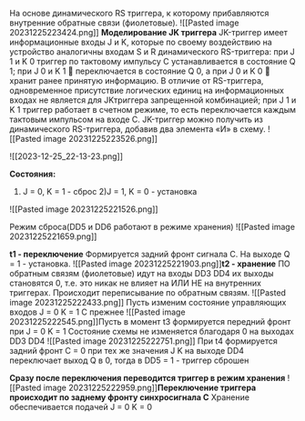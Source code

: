 
На основе динамического RS триггера, к которому прибавляются внутренние обратные связи (фиолетовые).
![[Pasted image 20231225223424.png]]
**Моделирование JK триггера**
JK-триггер имеет информационные входы J и K, которые по своему воздействию на устройство аналогичны входам S и R динамического RS-триггера: при J 1 и K 0 триггер по тактовому импульсу С устанавливается в состояние Q 1; при J 0 и K 1  переключается в состояние Q 0, а при J 0 и K 0  хранит ранее принятую информацию. В отличие от RS-триггера, одновременное присутствие логических единиц на информационных входах не является для JKтриггера запрещенной комбинацией; при J 1 и K 1 триггер работает в счетном режиме, то есть переключается каждым тактовым импульсом на входе С. JK-триггер можно получить из динамического RS-триггера, добавив два элемента «И» в схему.
![[Pasted image 20231225223526.png]]

![[2023-12-25_22-13-23.png]]

**Состояния:**
1) J = 0, K = 1 - сброс
2)J = 1, K = 0 - установка

![[Pasted image 20231225221526.png]]

Режим сброса(DD5 и DD6 работают в режиме хранения)
![[Pasted image 20231225221659.png]]

**t1 - переключение**
Формируется задний фронт сигнала С.
На выходе Q = 1 - установка.
![[Pasted image 20231225221903.png]]**t2 - хранение**
ПО обратным связям (фиолетовые) идут на входы DD3 DD4 их выходы становятся 0, т.е. это никак не влияет на ИЛИ НЕ на внутренних триггерах. Происходит переписывание по обратным связям.
![[Pasted image 20231225222433.png]]
Пусть изменим состояние управляющих входов
J = 0 K = 1 C прежнее
![[Pasted image 20231225222545.png]]Пусть в момент t3 формируется передний фронт при J = 0 K = 1
Состояние схемы не изменяется благодаря 0 на выходах DD3 DD4
![[Pasted image 20231225222751.png]]
При t4 формируется задний фронт С = 0 при тех же значения J K
на выходе DD4 переключает выход Q в 0, тогда в DD5 = 1 - триггер сброшен

**Сразу после переключения переводится триггер в режим хранения**
![[Pasted image 20231225222959.png]]**Переключение триггера происходит по заднему фронту синхросигнала С**
Хранение обеспечивается подачей J = 0 K = 0